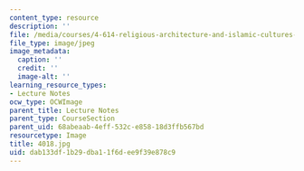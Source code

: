 ```yaml
---
content_type: resource
description: ''
file: /media/courses/4-614-religious-architecture-and-islamic-cultures-fall-2002/dab133df1b29dba11f6dee9f39e878c9_4018.jpg
file_type: image/jpeg
image_metadata:
  caption: ''
  credit: ''
  image-alt: ''
learning_resource_types:
- Lecture Notes
ocw_type: OCWImage
parent_title: Lecture Notes
parent_type: CourseSection
parent_uid: 68abeaab-4eff-532c-e858-18d3ffb567bd
resourcetype: Image
title: 4018.jpg
uid: dab133df-1b29-dba1-1f6d-ee9f39e878c9
---
```

